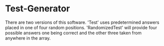 # Test-Generator
There are two versions of this software.  'Test' uses predetermined answers placed in one of four random positions.  'RandomizedTest' will provide four possible answers one being correct and the other three taken from anywhere in the array.
